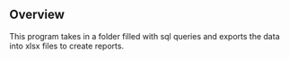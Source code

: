 ## Overview

This program takes in a folder filled with sql queries and exports the data into xlsx files to create reports.
